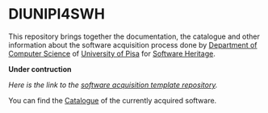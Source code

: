 
# DIUNIPI4SWH

This repository brings together the documentation, the catalogue and other information about the software acquisition process done by [Department of Computer Science](https://di.unipi.it) of [University of Pisa](https://unipi.it) for [Software Heritage](https://www.softwareheritage.org).

**Under contruction**
<!-- 
*We are currently working on the draft of [Working Notepad](DOCS/WorkingNotepad/WorkingNotepad.md).*
moved to DIUNIPI4SWH-NOTES
-->

*Here is the link to the [software acquisition template repository](https://github.com/Unipisa/DIUNIPI-SWH-TEMPLATE).*

You can find the [Catalogue](CATALOGUE.md) of the currently acquired software.

<!-- 
TODO: write some lines to brief introduce the project and the link to partecipate to the process. -->